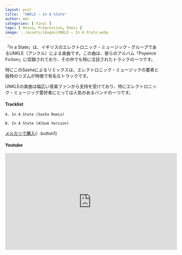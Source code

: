```yaml
---
layout: post
title:  "UNKLE – In A State"
author: mmr
categories: [ Vinyl ]
tags: [ House, Progressive, Remix ]
image: ../assets/images/UNKLE – In A State.webp
---
```


「In a State」は、イギリスのエレクトロニック・ミュージック・グループであるUNKLE（アンクル）による楽曲です。この曲は、彼らのアルバム「Psyence Fiction」に収録されており、その中でも特に注目されたトラックの一つです。

特にこのSashaによるリミックスは、エレクトロニック・ミュージックの要素と独特のリズムが特徴で有名なトラックです。

UNKLEの楽曲は幅広い音楽ファンから支持を受けており、特にエレクトロニック・ミュージック愛好者にとっては人気のあるバンドの一つです。

#### Tracklist
```md
A. In A State (Sasha Remix)

B. In A State (Album Version)
```

[メルカリで購入](https://jp.mercari.com/item/m76870494810?afid=6142608987){: .button1}

#### Youtube
<iframe width="560" height="315" src="https://www.youtube.com/embed/_aZ7MLvaO2U?si=c90K8CISqlZW6PXr" title="YouTube video player" frameborder="0" allow="accelerometer; autoplay; clipboard-write; encrypted-media; gyroscope; picture-in-picture; web-share" referrerpolicy="strict-origin-when-cross-origin" allowfullscreen></iframe>

